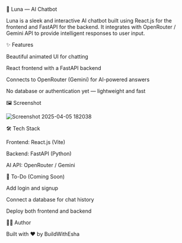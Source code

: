 🧠 Luna — AI Chatbot

Luna is a sleek and interactive AI chatbot built using React.js for the frontend and FastAPI for the backend. It integrates with OpenRouter / Gemini API to provide intelligent responses to user input.

✨ Features

Beautiful animated UI for chatting

React frontend with a FastAPI backend

Connects to OpenRouter (Gemini) for AI-powered answers

No database or authentication yet — lightweight and fast

🖼️ Screenshot

![Screenshot 2025-04-05 182038](https://github.com/user-attachments/assets/4738a837-d7dd-4dc7-87b5-d7a72fdaeb85)


🛠️ Tech Stack

Frontend: React.js (Vite)

Backend: FastAPI (Python)

AI API: OpenRouter / Gemini


🔧 To-Do (Coming Soon)

Add login and signup

Connect a database for chat history

Deploy both frontend and backend

👨‍💻 Author

Built with ❤️ by BuildWithEsha
